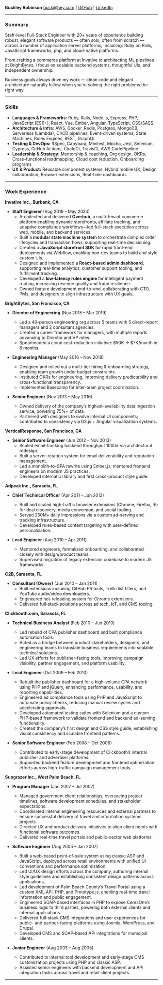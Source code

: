 **Buckley Robinson**
buck@hey.com | [GitHub](https://github.com/evilbuck) | [LinkedIn](https://linkedin.com/in/evilbuck)

---

### Summary

Staff-level Full-Stack Engineer with 20+ years of experience building robust, elegant software products — often solo, often from scratch — across a number of application server platforms, including: Ruby on Rails, JavaScript frameworks, php, and cloud-native platforms.

From crafting a commerce platform at Invative to architecting ML pipelines at BrightBytes, I focus on scalable backend systems, thoughtful UIs, and independent ownership.

Business goals always drive my work — clean code and elegant architecture naturally follow when you're solving the right problems the right way.

---

### Skills

- **Languages & Frameworks:** Ruby, Rails, Node.js, Express, PHP, JavaScript (ES6+), React, Vue, Ember, Angular, TypeScript, CSS/SASS
- **Architecture & Infra:** AWS, Docker, Redis, Postgres, MongoDB, Serverless (Lambda), CI/CD pipelines, Event-driven systems, State Machines, Rules Engines, REST, GraphQL
- **Testing & DevOps:** RSpec, Capybara, Minitest, Mocha, Jest, Selenium, Cypress, GitHub Actions, CircleCI, TravisCI, AWS CodePipeline
- **Leadership & Strategy:** Mentorship & coaching, Org design, OKRs, Cross-functional roadmapping, Cloud cost reduction, Onboarding programs
- **UX & Product:** Reusable component systems, Hybrid mobile UX, Design collaboration, Browser extensions, Real-time dashboards

---

### Work Experience

**Invative Inc., Burbank, CA**

- **Staff Engineer** (Aug 2019 – May 2024)
  - Architected and delivered **Overhub**, a multi-tenant commerce platform enabling dynamic storefronts, affiliate tracking, and adaptive compliance workflows—led full-stack execution across web, mobile, and backend services.
  - Built a **modular state machine system** to orchestrate complex order lifecycles and transaction flows, supporting real-time decisioning.
  - Created a **JavaScript storefront SDK** for rapid front-end deployments via Webflow, enabling non-dev teams to build and style custom UIs.
  - Designed and implemented a **React-based admin dashboard**, supporting real-time analytics, customer support tooling, and fulfillment tracking.
  - Developed a **low-latency rules engine** for intelligent payment routing, increasing revenue quality and fraud resilience.
  - Owned feature development end-to-end, collaborating with CTO, PMs, and designers to align infrastructure with UX goals.

**BrightBytes, San Francisco, CA**

- **Director of Engineering** (Nov 2018 – Mar 2019)

  - Led a 40-person engineering org across 5 teams with 5 direct-report managers and 2 consultant agencies.
  - Created a career framework for managers, with multiple reports advancing to Director and VP roles.
  - Spearheaded a cloud cost-reduction initiative: $50K → $7K/month in 6 months.

- **Engineering Manager** (May 2016 – Nov 2018)

  - Designed and rolled out a multi-tier hiring & onboarding strategy, enabling team growth under budget constraints.
  - Instituted OKRs for engineering, improving delivery predictability and cross-functional transparency.
  - Implemented Basecamp for inter-team project coordination.

- **Senior Engineer** (Nov 2013 – May 2016)
  - Owned delivery of the company’s highest-availability data ingestion service, powering 75%+ of data.
  - Partnered with designers to evolve internal UI components; contributed to consistency via D3.js + Angular visualization systems.

**VerticalResponse, San Francisco, CA**

- **Senior Software Engineer** (Jun 2012 – Nov 2013)
  - Scaled email-tracking backend throughput 1000× via architectural redesign.
  - Built a server-rotation system for email deliverability and reputation management.
  - Led a monolith-to-SPA rewrite using Ember.js; mentored frontend engineers on modern JS practices.
  - Developed internal UI library and first cross-product style guide.

**Adpeak Inc., Sarasota, FL**

- **Chief Technical Officer** (Apr 2011 – Jun 2012)

  - Built and scaled high-traffic browser extensions (Chrome, Firefox, IE) for deal discovery, media conversion, and social tooling.
  - Served 250M+ daily impressions via a custom ad-serving and tracking infrastructure.
  - Developed rules-based content targeting with user-defined personalization.

- **Lead Engineer** (Aug 2010 – Apr 2011)
  - Mentored engineers, formalized onboarding, and collaborated closely with design/product teams.
  - Supervised migration of legacy extension codebase to modern JS frameworks.

**C2B, Sarasota, FL**

- **Consultant (Owner)** (Jun 2010 – Jan 2011)
  - Built extensions including GitHub PR tools, Trello list filters, and YouTube audio/video downloaders.
  - Engineered hot-reloading system for Chrome extensions.
  - Delivered full-stack solutions across ad tech, IoT, and CMS tooling.

**Clickbooth.com, Sarasota, FL**

- **Technical Business Analyst** (Feb 2010 – Jun 2010)

  - Led rebuild of CPA publisher dashboard and built compliance automation tools.
  - Acted as a bridge between product stakeholders, designers, and engineering teams to translate business requirements into scalable technical solutions.
  - Led UX efforts for publisher-facing tools, improving campaign visibility, partner engagement, and platform usability.

- **Lead Engineer** (Oct 2009 – Feb 2010)

  - Rebuilt the publisher dashboard for a high-volume CPA network using PHP and jQuery, enhancing performance, usability, and reporting capabilities.
  - Engineered ad compliance tools using PHP and JavaScript to automate policy checks, reducing manual review cycles and accelerating approvals.
  - Developed automated testing suites with Selenium and a custom PHP-based framework to validate frontend and backend ad-serving functionality.
  - Created the company’s first design and CSS style guide, establishing visual consistency and scalable frontend patterns.

- **Senior Software Engineer** (Feb 2008 – Oct 2009)
  - Contributed to early-stage development of Clickbooth’s internal publisher and advertiser platforms.
  - Supported backend feature development and frontend optimization efforts across high-traffic campaign management tools.

**Sungrazer Inc., West Palm Beach, FL**

- **Program Manager** (Jan 2007 – Jul 2007)

  - Managed government client relationships, overseeing project timelines, software development schedules, and stakeholder expectations.
  - Coordinated internal engineering resources and external partners to ensure successful delivery of travel and information systems projects.
  - Directed UX and product delivery initiatives to align client needs with functional software outcomes.
  - Delivered real-time travel portals and public-sector web platforms.

- **Software Engineer** (Aug 2005 – Jan 2007)

  - Built a web-based point-of-sale system using classic ASP and JavaScript, deployed across retail environments with unified UI conventions and performance optimization.
  - Led UI/UX design efforts across the company, authoring internal style guidelines and establishing consistent design patterns across applications.
  - Led development of Palm Beach County’s Travel Portal using a custom XML API, PHP, and Prototype.js, enabling real-time travel information and public engagement.
  - Engineered SOAP-based interfaces in PHP to expose CeresOne’s business logic to third parties, powering both external clients and internal applications.
  - Delivered full-stack CMS integrations and user experiences for public- and partner-facing platforms using Joomla, WordPress, and Drupal.
  - Developed CMS and SOAP-based API integrations for municipal clients.

- **Junior Engineer** (Aug 2003 – Aug 2005)
  - Contributed to internal tool development and early-stage CMS customization projects using PHP and classic ASP.
  - Assisted senior engineers with backend development and API integration tasks across travel and retail client projects.

---
